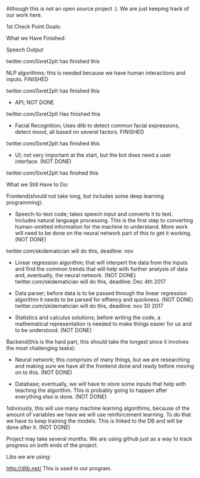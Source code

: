 Although this is not an open source project :). We are just keeping track of our work here.



1st Check Point Goals: 


What we Have Finished:



Speech Output

twitter.com/0xret2plt has finished this


NLP algorithms; this is needed because we have human interactions and inputs. FINISHED

twitter.com/0xret2plt  has finished this

- API; NOT DONE

twitter.com/0xret2plt Has finished this



- Facial Recognition; Uses dlib to detect common facial expressions, detect mood, all based on several factors. FINISHED

twitter.com/0xret2plt has finished this




 - UI; not very important at the start, but the bot does need a user interface. (NOT DONE)


twitter.com/0xret2plt has finshed this







What we Still Have to Do:


  Frontend(should not take long, but includes some deep learning programming):



- Speech-to-text code; takes speech input and converts it to text. Includes natural language processing. This is the first step to          converting human-omitted information for the machine to understand. More work will need to be done on the neural network part of          this to get it working. (NOT DONE)

twitter.com/skidematician will do this, deadline: nov 



- Linear regression algorithm; that will interpert the data from the inputs and find the common trends that will help with further          analysis of data and, eventually, the neural network. (NOT DONE)
twitter.com/skidematician will do this, deadline: Dec 4th 2017









- Data parser; before data is to be passed through the linear regression algorithm it needs to be parsed for effiency and quickness.        (NOT DONE)
twitter.com/skidematician will do this, deadline: nov 30 2017




- Statistics and calculus solutions; before writing the code, a mathematical representation is needed to make things easier for us         and to be understood. (NOT DONE)



Backend(this is the hard part, this should take the longest since it involves the most challenging tasks):



- Neural network; this comprises of many things, but we are researching and making sure we have all the frontend done and ready           before moving on to this. (NOT DONE)



- Database; eventually, we will have to store some inputs that help with teaching the algorithm. This is probably going to happen         after everything else is done. (NOT DONE)





1obviously, this will use many machine learning algorithms, because of the amount of variables we have       we will use reinforcement learning. To do that we have to keep training the models. This is linked to the DB and will be done after      it. (NOT DONE)
      


Project may take several months. We are using github just as a way to track progress on both ends of the project. 



Libs we are using:


http://dlib.net/ This is used in our program. 
